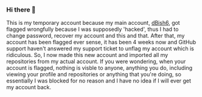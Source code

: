 ### Hi there 👋

This is my temporary account because my main account, [dBish6](https://github.com/dBish6), got flagged wrongfully because I was supposedly 'hacked', thus I had to change password, recover my account and this and that. After that, my account has been flagged ever sense, it has been 4 weeks now and GitHub support haven't answered my support ticket to unflag my account which is ridiculous. So, I now made this new account and imported all my repositories from my actual account. If you were wondering, when your account is flagged, nothing is visble to anyone, anything you do, including viewing your profile and repositories or anything that you're doing, so essentially I was blocked for no reason and I have no idea if I will ever get my account back.
